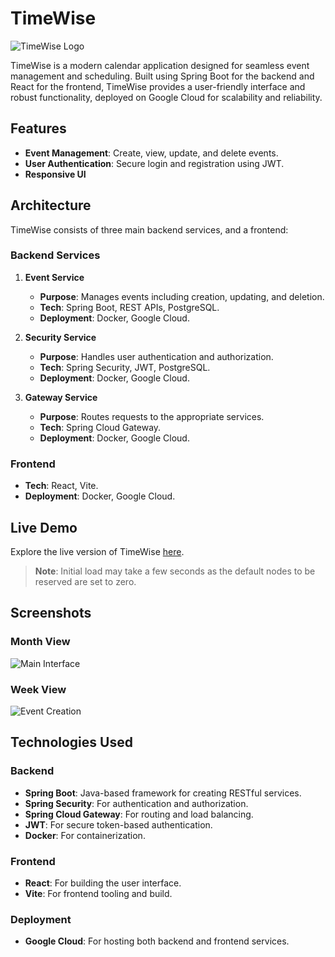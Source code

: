 # TimeWise

![TimeWise Logo](https://github.com/Sundera96/TimeWise-Frontend/blob/d7c84f7828508d4baaccacdff09177aada81da30/Screenshot%20from%202024-05-10%2021-02-34.png)

TimeWise is a modern calendar application designed for seamless event management and scheduling. Built using Spring Boot for the backend and React for the frontend, TimeWise provides a user-friendly interface and robust functionality, deployed on Google Cloud for scalability and reliability.

## Features

- **Event Management**: Create, view, update, and delete events.
- **User Authentication**: Secure login and registration using JWT.
- **Responsive UI**

## Architecture

TimeWise consists of three main backend services, and a frontend:

### Backend Services

1. **Event Service**
   - **Purpose**: Manages events including creation, updating, and deletion.
   - **Tech**: Spring Boot, REST APIs, PostgreSQL.
   - **Deployment**: Docker, Google Cloud.

2. **Security Service**
   - **Purpose**: Handles user authentication and authorization.
   - **Tech**: Spring Security, JWT, PostgreSQL.
   - **Deployment**: Docker, Google Cloud.

3. **Gateway Service**
   - **Purpose**: Routes requests to the appropriate services.
   - **Tech**: Spring Cloud Gateway.
   - **Deployment**: Docker, Google Cloud.

### Frontend

- **Tech**: React, Vite.
- **Deployment**: Docker, Google Cloud.

## Live Demo

Explore the live version of TimeWise [here](https://react-ky2xfd5qna-uc.a.run.app/).

> **Note**: Initial load may take a few seconds as the default nodes to be reserved are set to zero.

## Screenshots

### Month View

![Main Interface](https://github.com/Sundera96/TimeWise-Frontend/blob/d7c84f7828508d4baaccacdff09177aada81da30/Screenshot%20from%202024-05-10%2021-02-34.png)

### Week View

![Event Creation](https://github.com/Sundera96/TimeWise-Frontend/blob/f2c512519863820411ebb81041e838060991729f/Screenshot%20from%202024-05-10%2021-03-31.png)

## Technologies Used

### Backend

- **Spring Boot**: Java-based framework for creating RESTful services.
- **Spring Security**: For authentication and authorization.
- **Spring Cloud Gateway**: For routing and load balancing.
- **JWT**: For secure token-based authentication.
- **Docker**: For containerization.

### Frontend

- **React**: For building the user interface.
- **Vite**: For frontend tooling and build.

### Deployment

- **Google Cloud**: For hosting both backend and frontend services.
